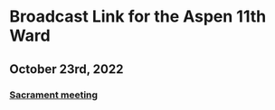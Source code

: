 # Broadcast Link for the Aspen 11th Ward

## October 23rd, 2022
### [Sacrament meeting](https://www.youtube.com/watch?v=sV8MpSRL8TY)

